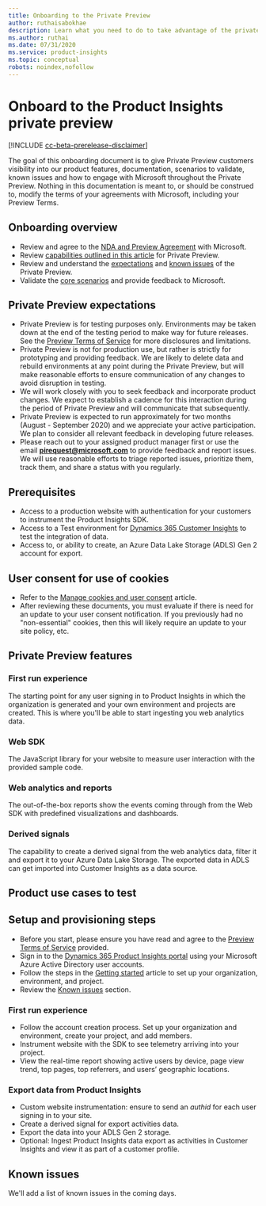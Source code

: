 ```yaml
---
title: Onboarding to the Private Preview
author: ruthaisabokhae
description: Learn what you need to do to take advantage of the private preview capabilities of Dynamics 365 Product Insights
ms.author: ruthai
ms.date: 07/31/2020
ms.service: product-insights
ms.topic: conceptual
robots: noindex,nofollow
---
```


# Onboard to the Product Insights private preview

[!INCLUDE [cc-beta-prerelease-disclaimer]( ../includes/cc-beta-prerelease-disclaimer.md)]

The goal of this onboarding document is to give Private Preview customers visibility into our product features, documentation, scenarios to validate, known issues and how to engage with Microsoft throughout the Private Preview. Nothing in this documentation is meant to, or should be construed to, modify the terms of your agreements with Microsoft, including your Preview Terms.

## Onboarding overview

*	Review and agree to the [NDA and Preview Agreement](preview-terms.md) with Microsoft.  
*	Review [capabilities outlined in this article](#private-preview-features) for Private Preview.  
*	Review and understand the [expectations](#private-preview-expectations) and [known issues](#known-issues) of the Private Preview.  
*	Validate the [core scenarios](#product-use-cases-to-test) and provide feedback to Microsoft.

## Private Preview expectations

*	Private Preview is for testing purposes only. Environments may be taken down at the end of the testing period to make way for future releases. See the [Preview Terms of Service](preview-terms.md) for more disclosures and limitations.  
*	Private Preview is not for production use, but rather is strictly for prototyping and providing feedback. We are likely to delete data and rebuild environments at any point during the Private Preview, but will make reasonable efforts to ensure communication of any changes to avoid disruption in testing.   
*	We will work closely with you to seek feedback and incorporate product changes. We expect to establish a cadence for this interaction during the period of Private Preview and will communicate that subsequently.  
*	Private Preview is expected to run approximately for two months (August - September 2020) and we appreciate your active participation. We plan to consider all relevant feedback  in developing future releases.  
*	Please reach out to your assigned product manager first or use the email **[pirequest@microsoft.com](mailto:pirequest@microsoft.com)** to provide feedback and report issues. We will use reasonable efforts to triage reported issues, prioritize them, track them, and share a status with you regularly.  
	
## Prerequisites

*	Access to a production website with authentication for your customers to instrument the Product Insights SDK.
*	Access to a Test environment for [Dynamics 365 Customer Insights](https://dynamics.microsoft.com/ai/customer-insights/) to test the integration of data.
*	Access to, or ability to create, an Azure Data Lake Storage (ADLS) Gen 2 account for export.

## User consent for use of cookies

*	Refer to the [Manage cookies and user consent](user-consent-storage.md) article.
*	After reviewing these documents, you must evaluate if there is need for an update to your user consent notification. If you previously had no "non-essential" cookies, then this will likely require an update to your site policy, etc.

## Private Preview features

### First run experience

The starting point for any user signing in to Product Insights in which the organization is generated and your own environment and projects are created. This is where you'll be able to start ingesting you web analytics data.

### Web SDK

The JavaScript library for your website to measure user interaction with the provided sample code.

### Web analytics and reports

The out-of-the-box reports show the events coming through from the Web SDK with predefined visualizations and dashboards.

### Derived signals

The capability to create a derived signal from the web analytics data, filter it and export it to your Azure Data Lake Storage. The exported data in ADLS can get imported into Customer Insights as a data source.

## Product use cases to test

## Setup and provisioning steps

*	Before you start, please ensure you have read and agree to the [Preview Terms of Service](preview-terms.md) provided.
*	Sign in to the [Dynamics 365 Product Insights portal](https://pi.dynamics.com) using your Microsoft Azure Active Directory user accounts.
*	Follow the steps in the [Getting started](first-run-experience.md) article to set up your organization, environment, and project.
*	Review the [Known issues](#known-issues) section.

### First run experience

* Follow the account creation process. Set up your organization and environment, create your project, and add members.
* Instrument website with the SDK to see telemetry arriving into your project.
*	View the real-time report showing active users by device, page view trend, top pages, top referrers, and users’ geographic locations.

### Export data from Product Insights

  *	Custom website instrumentation: ensure to send an *authid* for each user signing in to your site.
  *	Create a derived signal for export activities data.
  *	Export the data into your ADLS Gen 2 storage.
  *	Optional: Ingest Product Insights data export as activities in Customer Insights and view it as part of a customer profile.

## Known issues

We'll add a list of known issues in the coming days.

<!-- As we continue to work on the product and refine the experience, we are aware of a few outstanding issues, so please bear these in mind as you experience the product. -->
